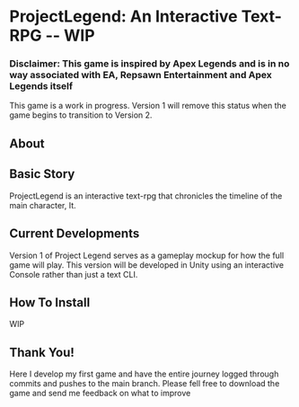 # ProjectLegend: An Interactive Text-RPG -- WIP
### Disclaimer: This game is inspired by Apex Legends and is in no way associated with EA, Repsawn Entertainment and Apex Legends itself
This game is a work in progress. Version 1 will remove this status when the game begins to transition to Version 2.

## About
  
## Basic Story
  ProjectLegend is an interactive text-rpg that chronicles the timeline of the main character, It. 

## Current Developments
  Version 1 of Project Legend serves as a gameplay mockup for how the full game will play. This version will be developed in Unity using
  an interactive Console rather than just a text CLI. 
  
## How To Install
  WIP
  
## Thank You!
  Here I develop my first game and have the entire journey logged through commits and pushes to the main branch. Please fell free to download the game and send me feedback on
  what to improve

